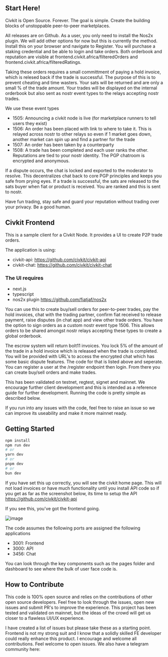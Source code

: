 ## Start Here!

Civkit is Open Source. Forever. The goal is simple. Create the building blocks of unstoppable peer-to-peer marketplaces. 

All releases are on Github. As a user, you only need to install the Nos2x plugin. We will add other options for now but this is currently the method. Install this on your browser and navigate to Register. You will purchase a staking credential and be able to login and take orders. Both orderbook and reputation are visible at frontend.civkit.africa/filteredOrders and frontend.civkit.africa/filteredRatings. 

Taking these orders requires a small committment of paying a hold invoice, which is relesed back if the trade is successful. The purpose of this is to prevent cheating and time wasters. Your sats will be returned and are only a small % of the trade amount. Your trades will be displayed on the internal orderbook but also sent as nostr event types to the relays accepting nostr trades. 

We use these event types 
- 1505: Announcing a civkit node is live (for marketplace runners to tell users they exist)
- 1506: An order has been placed with link to where to take it. This is relayed across nostr to other relays so even if 1 market goes down, another market can spin up and find a partner for the trade
- 1507: An order has been taken by a counterparty
- 1508: A trade has been completed and each user ranks the other. Reputations are tied to your nostr identity. The PGP chatroom is encrypted and anonymous.
  
If a dispute occurs, the chat is locked and exported to the moderator to resolve. This decentralizes chat back to core PGP principles and keeps you safe from prying eyes. If a trade is successful, the sats are released to the sats buyer when fiat or product is received. You are ranked and this is sent to nostr.

Have fun trading, stay safe and guard your reputation without trading over your privacy. Be a good human.

## Civkit Frontend

This is a sample client for a Civkit Node. It provides a UI to create P2P trade orders. 

The application is using:
- civkit-api: https://github.com/civkit/civkit-api 
- civkit-chat: https://github.com/civkit/civkit-chat

### The UI requires 
- next.js
- typescript
- nos2x plugin https://github.com/fiatjaf/nos2x


You can use this to create buy/sell orders for peer-to-peer trades, pay the hold invoices, chat with the trading partner, confirm fiat received to release payment, raise disputes (in chat app) and view other trade orders. You have the option to sign orders as a custom nostr event type 1506. This allows orders to be shared amongst nostr relays accepting these types to create a global orderbook. 

The escrow system will return bolt11 invoices. You lock 5% of the amount of the trade in a hold invoice which is released when the trade is completed. You will be provided with URL's to access the encrypted chat which has some basic dispute features. The code for that is listed above and seperate. You can register a user at the /register endpoint then login. From there you can create buy/sell orders and make trades.

This has been validated on testnet, regtest, signet and mainnet. We encourage further client development and this is intended as a reference guide for further development. Running the code is pretty simple as described below.

If you run into any issues with the code, feel free to raise an issue so we can improve its useability and make it more mainnet ready.

## Getting Started

```bash
npm install 
npm run dev
# or
yarn dev
# or
pnpm dev
# or
bun dev
```

If you have set this up correctly, you will see the civkit home page. This will not load invoices or have much functionality until you install API code so if you get as far as the screenshot below, its time to setup the API https://github.com/civkit/civkit-api

If you see this, you've got the frontend going.

![image](https://github.com/user-attachments/assets/d23c12b4-4897-47a6-a15f-0c7430fce20b)

The code assumes the following ports are assigned the following applications
- 3001: Frontend
- 3000: API
- 3456: Chat

You can look through the key components such as the pages folder and dashboard to see where the bulk of user face code is.

## How to Contribute

This code is 100% open source and relies on the contributions of other open source developers. Feel free to look through the issues, open new issues and submit PR's to improve the experience. This project has been tested and validated on mainnet, but the ideas of the crowd will get us closer to a flawless UI/UX experience.

I have created a list of issues but please take these as a starting point. Frontend is not my strong suit and I know that a solidly skilled FE developer could really enhance this product. I encourage and welcome all contributions. Feel welcome to open issues. We also have a telegram community here: 


